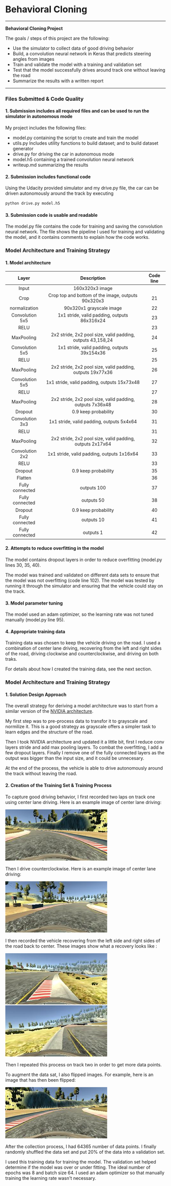 # **Behavioral Cloning** 

---

**Behavioral Cloning Project**

The goals / steps of this project are the following:
* Use the simulator to collect data of good driving behavior
* Build, a convolution neural network in Keras that predicts steering angles from images
* Train and validate the model with a training and validation set
* Test that the model successfully drives around track one without leaving the road
* Summarize the results with a written report


[//]: # (Image References)

[image1]: ./writeup_imgs/1.jpg "Clockwise"
[image2]: ./writeup_imgs/2.jpg "Counterclockwise"
[image3]: ./writeup_imgs/3.jpg "Right recovery"
[image4]: ./writeup_imgs/4.jpg "Left recovery"
[image5]: ./writeup_imgs/5.jpg "Flip"

---
### Files Submitted & Code Quality

#### 1. Submission includes all required files and can be used to run the simulator in autonomous mode

My project includes the following files:
* model.py containing the script to create and train the model
* utils.py Includes utility functions to build dataset; and to build dataset generator
* drive.py for driving the car in autonomous mode
* model.h5 containing a trained convolution neural network 
* writeup.md summarizing the results

#### 2. Submission includes functional code
Using the Udacity provided simulator and my drive.py file, the car can be driven autonomously around the track by executing 
```sh
python drive.py model.h5
```

#### 3. Submission code is usable and readable

The model.py file contains the code for training and saving the convolution neural network. The file shows the pipeline I used for training and validating the model, and it contains comments to explain how the code works.

### Model Architecture and Training Strategy

#### 1. Model architecture

| Layer           |     Description                                            | Code line |
|:---------------:|:----------------------------------------------------------:|:--:| 
| Input           | 160x320x3 image                                            | |
| Crop            | Crop top and bottom of the image, outputs 90x320x3         | 21 |
| normalization   | 90x320x1 grayscale image                                   | 22 |
| Convolution 5x5 | 1x1 stride, valid padding, outputs 86x316x24               | 23 |
| RELU            |                                                            | 23 |
| MaxPooling      | 2x2 stride, 2x2 pool size, valid padding, outputs 43,158,24| 24 |
| Convolution 5x5 | 1x1 stride, valid padding, outputs 39x154x36               | 25 |
| RELU            |                                                            | 25 |
| MaxPooling      | 2x2 stride, 2x2 pool size, valid padding, outputs 19x77x36 | 26 |
| Convolution 5x5 | 1x1 stride, valid padding, outputs 15x73x48                | 27 |
| RELU            |                                                            | 27 |
| MaxPooling      | 2x2 stride, 2x2 pool size, valid padding, outputs 7x36x48  | 28 |
| Dropout         | 0.9 keep probability                                       | 30 |
| Convolution 3x3 | 1x1 stride, valid padding, outputs 5x4x64                  | 31 |
| RELU            |                                                            | 31 |
| MaxPooling      | 2x2 stride, 2x2 pool size, valid padding, outputs 2x17x64  | 32 |
| Convolution 2x2 | 1x1 stride, valid padding, outputs 1x16x64                 | 33 |
| RELU            |                                                            | 33 |
| Dropout         | 0.9 keep probability                                       | 35 |
| Flatten         |                                                            | 36 |
| Fully connected | outputs 100                                                | 37 |
| Fully connected | outputs 50                                                 | 38 |
| Dropout         | 0.9 keep probability                                       | 40 |
| Fully connected | outputs 10                                                 | 41 |
| Fully connected | outputs 1                                                  | 42 |


#### 2. Attempts to reduce overfitting in the model

The model contains dropout layers in order to reduce overfitting (model.py lines 30, 35, 40). 

The model was trained and validated on different data sets to ensure that the model was not overfitting (code line 102). The model was tested by running it through the simulator and ensuring that the vehicle could stay on the track.

#### 3. Model parameter tuning

The model used an adam optimizer, so the learning rate was not tuned manually (model.py line 95).

#### 4. Appropriate training data

Training data was chosen to keep the vehicle driving on the road. I used a combination of center lane driving, recovering from the left and right sides of the road, driving clockwise and counterclockwise, and driving on both traks.

For details about how I created the training data, see the next section. 

### Model Architecture and Training Strategy

#### 1. Solution Design Approach

The overall strategy for deriving a model architecture was to start from a similar version of the [NVIDIA architecture](https://devblogs.nvidia.com/parallelforall/deep-learning-self-driving-cars/).

My first step was to pre-process data to transfor it to grayscale and normilize it. This is a good strategy as grayscale offers a simpler task to learn edges and the structure of the road.

Then I took NVIDIA architecture and updated it a little bit, first I reduce conv layers stride and add max pooling layers. To combat the overfitting, I add a few dropout layers. Finally I remove one of the fully connected layers as the output was bigger than the input size, and it could be unnecesary.

At the end of the process, the vehicle is able to drive autonomously around the track without leaving the road.

#### 2. Creation of the Training Set & Training Process

To capture good driving behavior, I first recorded two laps on track one using center lane driving. Here is an example image of center lane driving:

![alt text][image1]

Then I drive counterclockwise. Here is an example image of center lane driving:

![alt text][image2]

I then recorded the vehicle recovering from the left side and right sides of the road back to center. These images show what a recovery looks like :

![alt text][image3]
![alt text][image4]

Then I repeated this process on track two in order to get more data points.

To augment the data sat, I also flipped images. For example, here is an image that has then been flipped:

![alt text][image5]

After the collection process, I had 64365 number of data points. I finally randomly shuffled the data set and put 20% of the data into a validation set. 

I used this training data for training the model. The validation set helped determine if the model was over or under fitting. The ideal number of epochs was 8 and batch size 64. I used an adam optimizer so that manually training the learning rate wasn't necessary.
